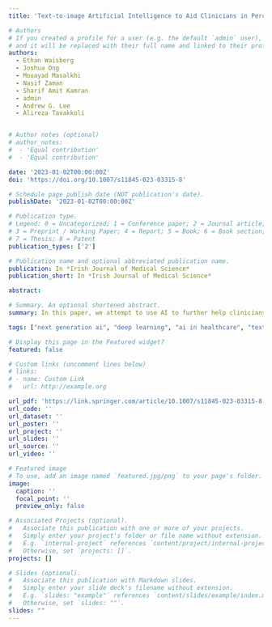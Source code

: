 ```yaml
---
title: 'Text-to-image Artificial Intelligence to Aid Clinicians in Perceiving Unique Neuro-ophthalmic Visual Phenomena'

# Authors
# If you created a profile for a user (e.g. the default `admin` user), write the username (folder name) here
# and it will be replaced with their full name and linked to their profile.
authors:
  - Ethan Waisberg  
  - Joshua Ong
  - Mouayad Masalkhi
  - Nasif Zaman
  - Sharif Amit Kamran
  - admin
  - Andrew G. Lee 
  - Alireza Tavakkoli


# Author notes (optional)
# author_notes:
#  - 'Equal contribution'
#  - 'Equal contribution'

date: '2023-01-02T00:00:00Z'
doi: 'https://doi.org/10.1007/s11845-023-03315-8'

# Schedule page publish date (NOT publication's date).
publishDate: '2023-01-02T00:00:00Z'

# Publication type.
# Legend: 0 = Uncategorized; 1 = Conference paper; 2 = Journal article;
# 3 = Preprint / Working Paper; 4 = Report; 5 = Book; 6 = Book section;
# 7 = Thesis; 8 = Patent
publication_types: ['2']

# Publication name and optional abbreviated publication name.
publication: In *Irish Journal of Medical Science*
publication_short: In *Irish Journal of Medical Science*

abstract: 

# Summary. An optional shortened abstract.
summary: In this paper, we attempt to use AI to further help clinicians understand neuro-ophthalmic conditions which cannot be characterized well by visual test results, with the goal of fostering an increased sense of clinician empathy.

tags: ["next generation ai", "deep learning", "ai in healthcare", "text-to-image ai"]

# Display this page in the Featured widget?
featured: false

# Custom links (uncomment lines below)
# links:
# - name: Custom Link
#   url: http://example.org

url_pdf: 'https://link.springer.com/article/10.1007/s11845-023-03315-8'
url_code: ''
url_dataset: ''
url_poster: ''
url_project: ''
url_slides: ''
url_source: ''
url_video: ''

# Featured image
# To use, add an image named `featured.jpg/png` to your page's folder.
image:
  caption: ''
  focal_point: ''
  preview_only: false

# Associated Projects (optional).
#   Associate this publication with one or more of your projects.
#   Simply enter your project's folder or file name without extension.
#   E.g. `internal-project` references `content/project/internal-project/index.md`.
#   Otherwise, set `projects: []`.
projects: []

# Slides (optional).
#   Associate this publication with Markdown slides.
#   Simply enter your slide deck's filename without extension.
#   E.g. `slides: "example"` references `content/slides/example/index.md`.
#   Otherwise, set `slides: ""`.
slides: ""
---
```


